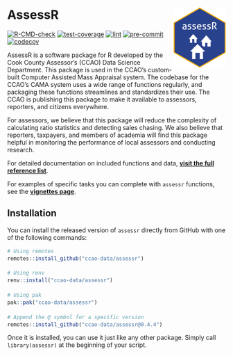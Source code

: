 
<!-- README.md is generated from README.Rmd. Please edit that file -->

# AssessR <a href="https://github.com/ccao-data/assessr"><img src="man/figures/logo.png" align="right" height="139"/></a>

[![R-CMD-check](https://github.com/ccao-data/assessr/actions/workflows/R-CMD-check.yaml/badge.svg)](https://github.com/ccao-data/assessr/actions/workflows/R-CMD-check.yaml)
[![test-coverage](https://github.com/ccao-data/assessr/actions/workflows/test-coverage.yaml/badge.svg)](https://github.com/ccao-data/assessr/actions/workflows/test-coverage.yaml)
[![lint](https://github.com/ccao-data/assessr/actions/workflows/lint.yaml/badge.svg)](https://github.com/ccao-data/assessr/actions/workflows/lint.yaml)
[![pre-commit](https://github.com/ccao-data/assessr/actions/workflows/pre-commit.yaml/badge.svg)](https://github.com/ccao-data/assessr/actions/workflows/pre-commit.yaml)
[![codecov](https://codecov.io/gh/ccao-data/assessr/branch/master/graph/badge.svg)](https://codecov.io/gh/ccao-data/assessr)

AssessR is a software package for R developed by the Cook County
Assessor’s (CCAO) Data Science Department. This package is used in the
CCAO’s custom-built Computer Assisted Mass Appraisal system. The
codebase for the CCAO’s CAMA system uses a wide range of functions
regularly, and packaging these functions streamlines and standardizes
their use. The CCAO is publishing this package to make it available to
assessors, reporters, and citizens everywhere.

For assessors, we believe that this package will reduce the complexity
of calculating ratio statistics and detecting sales chasing. We also
believe that reporters, taxpayers, and members of academia will find
this package helpful in monitoring the performance of local assessors
and conducting research.

For detailed documentation on included functions and data, [**visit the
full reference
list**](https://ccao-data.github.io/assessr/reference/index.html).

For examples of specific tasks you can complete with `assessr`
functions, see the [**vignettes
page**](https://ccao-data.github.io/assessr/articles/index.html).

## Installation

You can install the released version of `assessr` directly from GitHub
with one of the following commands:

``` r
# Using remotes
remotes::install_github("ccao-data/assessr")

# Using renv
renv::install("ccao-data/assessr")

# Using pak
pak::pak("ccao-data/assessr")

# Append the @ symbol for a specific version
remotes::install_github("ccao-data/assessr@0.4.4")
```

Once it is installed, you can use it just like any other package. Simply
call `library(assessr)` at the beginning of your script.
